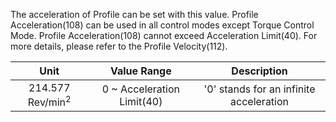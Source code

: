 The acceleration of Profile can be set with this value. Profile Acceleration(108) can be used in all control modes except Torque Control Mode. Profile Acceleration(108) cannot exceed Acceleration Limit(40). For more details, please refer to the Profile Velocity(112).

|Unit|Value Range|Description|
| :---: | :---: | :---: |
| 214.577 Rev/min<sup>2</sup> | 0 ~ Acceleration Limit(40) | '0' stands for an infinite acceleration |
